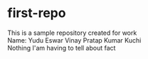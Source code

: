 # first-repo
This is a sample repository created for work
<br/>
Name: Yudu Eswar Vinay Pratap Kumar Kuchi
<br/>
Nothing I'am having to tell about fact

